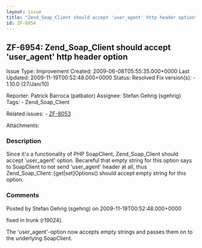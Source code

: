 ```yaml
---
layout: issue
title: "Zend_Soap_Client should accept 'user_agent' http header option"
id: ZF-6954
---
```


ZF-6954: Zend\_Soap\_Client should accept 'user\_agent' http header option
--------------------------------------------------------------------------

 Issue Type: Improvement Created: 2009-06-08T05:55:35.000+0000 Last Updated: 2009-11-19T00:52:48.000+0000 Status: Resolved Fix version(s): - 1.10.0 (27/Jan/10)
 
 Reporter:  Patrick Barroca (patbator)  Assignee:  Stefan Gehrig (sgehrig)  Tags: - Zend\_Soap\_Client
 
 Related issues: - [ZF-8053](/issues/browse/ZF-8053)
 
 Attachments: 
### Description

Since it's a functionality of PHP SoapClient, Zend\_Soap\_Client should accept 'user\_agent' option. Becareful that empty string for this option says to SoapClient to not send 'user\_agent' header at all, thus Zend\_Soap\_Client::[get|set]Options() should accept empty string for this option.

 

 

### Comments

Posted by Stefan Gehrig (sgehrig) on 2009-11-19T00:52:48.000+0000

fixed in trunk (r19024).

The 'user\_agent'-option now accepts empty strings and passes them on to the underlying SoapClient.

 

 